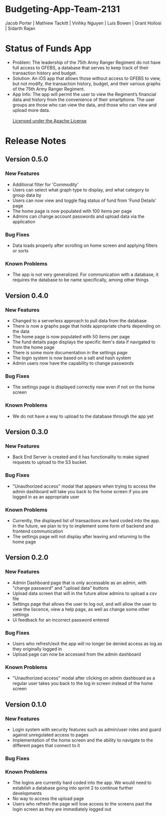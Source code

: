 # Budgeting-App-Team-2131
Jacob Porter |
Mathiew Tackitt |
Vinhky Nguyen |
Luis Bowen |
Grant Hollosi |
Sidarth Rajan
# Status of Funds App
- Problem: The leadership of the 75th Army Ranger Regiment do not have full access to GFEBS, a database that serves to keep track of their transaction history and budget. 
- Solution: An iOS app that allows those without access to GFEBS to view, but not modify, the transaction history, budget, and their various graphs of the 75th Army Ranger Regiment.
- App Info: The app will permit the user to view the Regiment’s financial data and history from the convenience of their smartphone. The user groups are those who can view the data, and those who can view and upload more data. <br /><br />
[Licensed under the Apache License](https://github.com/grant-hollosi/Budgeting-App-Team-2131/blob/master/LICENSE)
# Release Notes
## Version 0.5.0
### New Features
- Additional filter for 'Commodity'
- Users can select what graph type to display, and what category to group data by
- Users can now view and toggle flag status of fund from 'Fund Details' page
- The home page is now populated with 100 items per page
- Admins can change account passwords and upload data via the application
### Bug Fixes
- Data loads properly after scrolling on home screen and applying filters or sorts
### Known Problems
- The app is not very generalized. For communication with a database, it requires the database to be name specifically, among other things
## Version 0.4.0
### New Features
- Changed to a serverless approach to pull data from the database
- There is now a graphs page that holds appropriate charts depending on the data
- The home page is now populated with 50 items per page
- The fund details page displays the specific item's data if navigated to from the home page
- There is some more documentation in the settings page
- The login system is now based on a salt and hash system
- Admin users now have the capability to change passwords
### Bug Fixes
- The settings page is displayed correctly now even if not on the home screen
### Known Problems
- We do not have a way to upload to the database through the app yet
## Version 0.3.0
### New Features
- Back End Server is created and it has functionality to make signed requests to upload to the S3 bucket.
### Bug Fixes
- "Unauthorized access" modal that appears when trying to access the admin dashboard will take you back to the home screen if you are logged in as an appropriate user
### Known Problems
- Currently, the displayed list of transactions are hard coded into the app. In the future, we plan to try to implement some form of backend and frontend communication
- The settings page will not display after leaving and returning to the home page
## Version 0.2.0
### New Features
- Admin Dashboard page that is only accessable as an admin, with "change password" and "upload data" buttons
- Upload data screen that will in the future allow admins to upload a csv file
- Settings page that allows the user to log out, and will allow the user to view the liscence, view a help page, as well as change some other settings
- Ui feedback for an incorrect password entered
### Bug Fixes
- Users who refresh/exit the app will no longer be denied access as log as they originally logged in
- Upload page can now be accessed from the admin dashboard
### Known Problems
- "Unauthorized access" modal after clicking on admin dashboard as a regular user takes you back to the log in screen instead of the home screen
## Version 0.1.0
### New Features
- Login system with security features such as admin/user roles and guard against unregulated access to pages
- Implementation of the home screen and the ability to navigate to the different pages that connect to it
### Bug Fixes 
### Known Problems 
- The logins are currently hard coded into the app. We would need to establish a database going into sprint 2 to continue further developments
- No way to access the upload page
- Users who refresh the page will lose access to the screens past the login screen as they are immediately logged out
